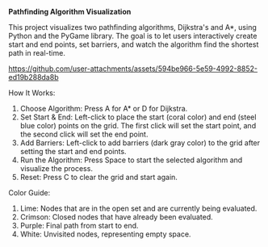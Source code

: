 **Pathfinding Algorithm Visualization**

This project visualizes two pathfinding algorithms, Dijkstra's and A*, using Python and the PyGame library. The goal is to let users interactively create start and end points, set barriers, and watch the algorithm find the shortest path in real-time.

https://github.com/user-attachments/assets/594be966-5e59-4992-8852-ed19b288da8b

How It Works:
1. Choose Algorithm: Press A for A* or D for Dijkstra.
2. Set Start & End: Left-click to place the start (coral color) and end (steel blue color) points on the grid. The first click will set the start point, and the second click will set the end point.
3. Add Barriers: Left-click to add barriers (dark gray color) to the grid after setting the start and end points.
4. Run the Algorithm: Press Space to start the selected algorithm and visualize the process.
5. Reset: Press C to clear the grid and start again.

Color Guide:
1. Lime: Nodes that are in the open set and are currently being evaluated.
2. Crimson: Closed nodes that have already been evaluated.
3. Purple: Final path from start to end.
4. White: Unvisited nodes, representing empty space.
